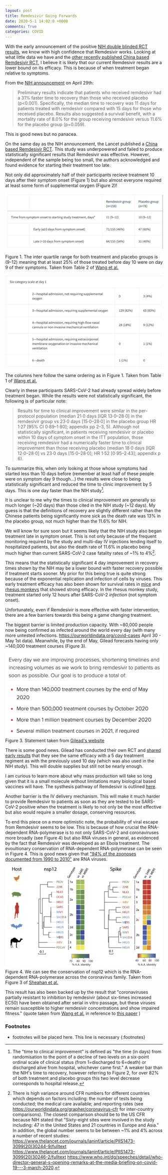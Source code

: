 ```yaml
---
layout: post
title: Remdesivir Going Forwards
date: 2020-5-1 14:02:0 +0000
comments: True
categories: COVID
---
```


With the early announcement of the positive [NIH double blinded RCT results](https://www.niaid.nih.gov/news-events/nih-clinical-trial-shows-remdesivir-accelerates-recovery-advanced-covid-19), we know with high confidence that Remdesivir works. Looking at what little data we have and the [other recently published China based Remdesivir RCT](https://www.thelancet.com/journals/lancet/article/PIIS0140-6736(20)31022-9/fulltext), I believe it is likely that our current Remdesivir results are a lower bound on its efficacy. This is because of when treatment began relative to symptoms.

From the [NIH announcement](https://www.niaid.nih.gov/news-events/nih-clinical-trial-shows-remdesivir-accelerates-recovery-advanced-covid-19) on April 29th: 

> Preliminary results indicate that patients who received remdesivir had a 31% faster time to recovery than those who received placebo (p<0.001). Specifically, the median time to recovery was 11 days for patients treated with remdesivir compared with 15 days for those who received placebo. Results also suggested a survival benefit, with a mortality rate of 8.0% for the group receiving remdesivir versus 11.6% for the placebo group (p=0.059).

This is good news but no panacea. 

On the same day as the NIH announcement, the Lancet published a [China based Remdesivir RCT](https://www.thelancet.com/journals/lancet/article/PIIS0140-6736(20)31022-9/fulltext). This study was underpowered and failed to produce statistically significant results that Remdesivir was effective. However, independent of the sample being too small, the authors acknowledged and found evidence for  starting their treatment too late.

Not only did approximately half of their participants recieve treatment 10 days after their symptom onset (Figure 1) but also almost everyone required at least some form of supplemental oxygen (Figure 2)!

![Treatment](../images/Remdesivir/Lancet_Treatment_Time.png)

Figure 1. The inter quartile range for both treatment and placebo groups is (9-12) meaning that at least 25% of those treated before day 10 were on day 9 of their symptoms. Taken from Table 2 of [Wang et al.](https://www.thelancet.com/journals/lancet/article/PIIS0140-6736(20)31022-9/fulltext)

![Oxygen](../images/Remdesivir/Lancet_Oxygen.png)

The columns here follow the same ordering as in Figure 1. Taken from Table 1 of [Wang et al.](https://www.thelancet.com/journals/lancet/article/PIIS0140-6736(20)31022-9/fulltext)

Clearly in these participants SARS-CoV-2 had already spread widely before treatment began. While the results were not statistically significant, the following is of particular note:

> Results for time to clinical improvement were similar in the per-protocol population (median 21·0 days [IQR 13·0–28·0] in the remdesivir group vs 23·0 days [15·0–28·0] in the placebo group HR 1·27 [95% CI 0·89–1·80]; appendix pp 2–3, 5). Although not statistically significant, in patients receiving remdesivir or placebo within 10 days of symptom onset in the ITT population, those receiving remdesivir had a numerically faster time to clinical improvement than those receiving placebo (median 18·0 days [IQR 12·0–28·0] vs 23·0 days [15·0–28·0]; HR 1·52 [0·95–2·43]; appendix p 6).

To summarize this, when only looking at those whose symptoms had started less than 10 days before (remember at least half of these people were on symptom day 9 though...) the results were close to being statistically significant and reduced the time to clinic improvement by 5 days. This is one day faster than the NIH study[^improvement].

It is unclear to me why the times to clinical improvement are generally so much longer (~20 days) than those cited in the NIH study (~12 days). My guess is that the definitions of recovery are slightly different rather than the Chinese patients being significantly more sick as the death rate was 13% in the placebo group, not much higher than the 11.6% for NIH.

We will know for sure soon but it seems likely that the NIH study also began treatment late in symptom onset. This is not only because of the frequent monitoring required by the study and multi-day IV injections lending itself to hospitalized patients, but also the death rate of 11.6% in placebo being much higher than current SARS-CoV-2 case fatality rates of ~1% to 4%[^CFRDiffs].

This means that the statistically significant 4 day improvement in recovery times shown by the NIH may be a lower bound with faster recovery possible if treatment starts sooner. My prior for this being true is quite strong because of the exponential replication and infection of cells by viruses. This early treatment efficacy has also been shown for  survival rates in [mice](https://stm.sciencemag.org/content/9/396/eaal3653) and [rhesus monkeys](https://www.biorxiv.org/content/10.1101/2020.04.15.043166v2) that showed strong efficacy. In the rhesus monkey study, treatment started only 12 hours after SARS-CoV-2 *infection* (not symptom onset).

Unfortunately, even if Remdesivir is more effective with faster intervention, there are a few barriers towards this being a game changing treatment.  

The biggest barrier is limited production capacity. With ~80,000 people now being confirmed as infected around the world every day (with many more untested infections. https://ourworldindata.org/covid-cases April 30 - May 1st data). Meanwhile, by the end of May, Gilead forecasts having only ~140,000 treatment courses (Figure 3).  


![Gilead](../images/Remdesivir/Gilead.png)
Figure 3. Statement taken from [Gilead's website](https://www.gilead.com/purpose/advancing-global-health/covid-19/working-to-supply-remdesivir-for-covid-19)

There is some good news. Gilead has conducted their own RCT and [shared early results](https://www.gilead.com/news-and-press/press-room/press-releases/2020/4/gilead-announces-results-from-phase-3-trial-of-investigational-antiviral-remdesivir-in-patients-with-severe-covid-19) that they see the same efficacy with a 5 day treatment regiment as with the previously used 10 day (which was also used in the NIH study). This will double supplies but still not be nearly enough.

I am curious to learn more about why mass production will take so long given that it is a small molecule without limitations many biological based vaccines will have. The systhesis pathway of Remdesivir is outlined [here](https://en.wikipedia.org/wiki/Remdesivir#Synthesis).  

Another barrier is the IV delivery mechanism. This will make it much harder to provide Remdesivir to patients as soon as they are tested to be SARS-CoV-2 positive when the treatment is likely to not only be the most effective but also would  require a smaller dosage, conserving resources.

To end this piece on a more optimistic note, the probability of viral escape from Remdesivir seems to be low. This is because of how crucial the RNA-dependent RNA-polymerase is to not only SARS-CoV-2 and coronaviruses more broadly (see Figure 4) but also RNA viruses in general, as evidenced by the fact that Remdesivir was developed as an Ebola treatment. The evoultionary conservation of RNA-dependent RNA-polymerase can be seen in Figure 4. This is good news given that ["94% of the zoonoses documented from 1990 to 2010"](https://science.sciencemag.org/content/359/6378/872.full?platform=hootsuite) are RNA viruses.


![nsp12](../images/Remdesivir/nsp12Diversity.png)
Figure 4. We can see the conservation of nsp12 which is the RNA-dependent RNA-polymerase across the coronavirus family. Taken from Figure 3 of [Sheahan et al.](https://stm.sciencemag.org/content/9/396/eaal3653)

This result has also been backed up by the result that "coronaviruses partially resistant to inhibition by remdesivir (about six-times increased EC50) have been obtained after serial in vitro passage, but these viruses remain susceptible to higher remdesivir concentrations and show impaired fitness." (quote taken from [Wang et al.](https://www.thelancet.com/journals/lancet/article/PIIS0140-6736(20)31022-9/fulltext) in reference to [this paper](https://mbio.asm.org/content/9/2/e00221-18) )

### Footnotes
* footnotes will be placed here. This line is necessary
{:footnotes}

[^improvement]: The "time to clinical improvement" is defined as "the time (in days) from randomisation to the point of a decline of two levels on a six-point ordinal scale of clinical status (from 1=discharged to 6=death) or discharged alive from hospital, whichever came first." A weaker bar than the NIH's time to recovery, however referring to Figure 2, for over 82% of both treatment and placebo groups this two level decrease corresponds to hospital release.

[^CFRDiffs]: There is high variance around CFR numbers for different countries which depends on factors including: the number of tests being conducted; the medical care available; and reporting rates (see <https://ourworldindata.org/grapher/coronavirus-cfr> for inter-country comparisons). The closest comparison should be to the US CFR because NIH stated that "Sixty-eight sites were involved in the study including: 47 in the United States and 21 countries in Europe and Asia." In addition, the global number seems to be between ~1% and 4% across a number of recent studies: <https://www.thelancet.com/journals/laninf/article/PIIS1473-3099(20)30244-9/fulltext> <https://www.thelancet.com/journals/laninf/article/PIIS1473-3099(20)30246-2/fulltext> <https://www.who.int/dg/speeches/detail/who-director-general-s-opening-remarks-at-the-media-briefing-on-covid-19---3-march-2020>. 